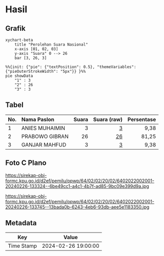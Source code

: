 # Hasil

## Grafik

```mermaid
xychart-beta
    title "Perolehan Suara Nasional"
    x-axis [01, 02, 03]
    y-axis "Suara" 0 --> 26
    bar [3, 26, 3]
```

```mermaid
%%{init: {"pie": {"textPosition": 0.5}, "themeVariables": {"pieOuterStrokeWidth": "5px"}} }%%
pie showData
    "1" : 3
    "2" : 26
    "3" : 3
```

## Tabel

| No. | Nama Paslon    | Suara | Suara (raw) | Persentase |
|:--- |:-------------- | -----:| -----------:| ----------:|
| 1   | ANIES MUHAIMIN | 3     | [3][p-1]    | 9,38       |
| 2   | PRABOWO GIBRAN | 26    | [26][p-2]   | 81,25      |
| 3   | GANJAR MAHFUD  | 3     | [3][p-3]    | 9,38       |


[p-1]: https://github.com/gigit-pemilu/pemilu-2024/blob/main/pilpres/hitung-suara/sub/64-kalimantan-timur/sub/02-kutai-kartanegara/sub/02-loa-kulu/sub/2002-sungai-payang/sub/001-tps/sub/paslon-1.txt
[p-2]: https://github.com/gigit-pemilu/pemilu-2024/blob/main/pilpres/hitung-suara/sub/64-kalimantan-timur/sub/02-kutai-kartanegara/sub/02-loa-kulu/sub/2002-sungai-payang/sub/001-tps/sub/paslon-2.txt
[p-3]: https://github.com/gigit-pemilu/pemilu-2024/blob/main/pilpres/hitung-suara/sub/64-kalimantan-timur/sub/02-kutai-kartanegara/sub/02-loa-kulu/sub/2002-sungai-payang/sub/001-tps/sub/paslon-3.txt

## Foto C Plano

https://sirekap-obj-formc.kpu.go.id/d2ef/pemilu/ppwp/64/02/02/20/02/6402022002001-20240226-133324--6be49cc1-a4c1-4b7f-ad85-9bc09e399d9a.jpg

https://sirekap-obj-formc.kpu.go.id/d2ef/pemilu/ppwp/64/02/02/20/02/6402022002001-20240226-133745--13bada0b-6243-4eb6-93db-aee5e1183350.jpg


## Metadata

| Key        | Value               |
| ---------- | ------------------- |
| Time Stamp | 2024-02-26 19:00:00 |




